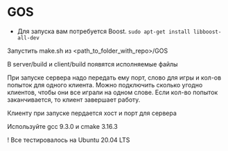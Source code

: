 # GOS

- Для запуска вам потребуется Boost. 
`sudo apt-get install libboost-all-dev`

Запустить make.sh из <path_to_folder_with_repo>/GOS

В server/build и client/build появятся исполняемые файлы

При запуске сервера надо передать ему порт, слово для игры и кол-ов попыток для одного клиента.
Можно подключить сколько угодно клиентов, чтобы они все играли на одном слове.
Если кол-во попыток заканчивается, то клиент завершает работу.

Клиенту при запуске пердается хост и порт для сервера

Используйте gcc 9.3.0 и cmake 3.16.3

! Все тестировалось на Ubuntu 20.04 LTS